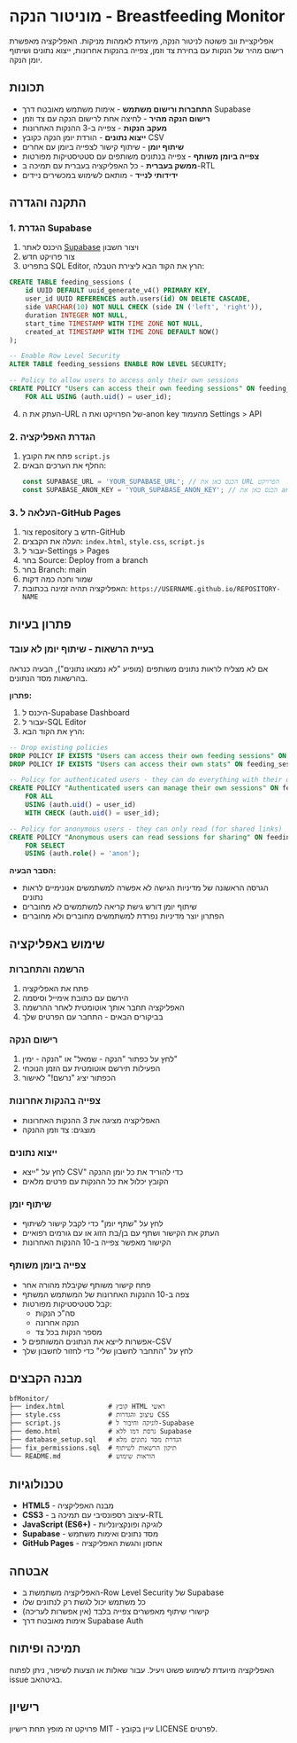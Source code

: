 # מוניטור הנקה - Breastfeeding Monitor

אפליקציית ווב פשוטה לניטור הנקה, מיועדת לאמהות מניקות. האפליקציה מאפשרת רישום מהיר של הנקות עם בחירת צד וזמן, צפייה בהנקות אחרונות, ייצוא נתונים ושיתוף יומן הנקה.

## תכונות

- **התחברות ורישום משתמש** - אימות משתמש מאובטח דרך Supabase
- **רישום הנקה מהיר** - לחיצה אחת לרישום הנקה עם צד וזמן
- **מעקב הנקות** - צפייה ב-3 ההנקות האחרונות
- **ייצוא נתונים** - הורדת יומן הנקה כקובץ CSV
- **שיתוף יומן** - שיתוף קישור לצפייה ביומן עם אחרים
- **צפייה ביומן משותף** - צפייה בנתונים משותפים עם סטטיסטיקות מפורטות
- **ממשק בעברית** - כל האפליקציה בעברית עם תמיכה ב-RTL
- **ידידותי לנייד** - מותאם לשימוש במכשירים ניידים

## התקנה והגדרה

### 1. הגדרת Supabase

1. היכנס לאתר [Supabase](https://supabase.com) ויצור חשבון
2. צור פרויקט חדש
3. בתפריט SQL Editor, הרץ את הקוד הבא ליצירת הטבלה:

```sql
CREATE TABLE feeding_sessions (
    id UUID DEFAULT uuid_generate_v4() PRIMARY KEY,
    user_id UUID REFERENCES auth.users(id) ON DELETE CASCADE,
    side VARCHAR(10) NOT NULL CHECK (side IN ('left', 'right')),
    duration INTEGER NOT NULL,
    start_time TIMESTAMP WITH TIME ZONE NOT NULL,
    created_at TIMESTAMP WITH TIME ZONE DEFAULT NOW()
);

-- Enable Row Level Security
ALTER TABLE feeding_sessions ENABLE ROW LEVEL SECURITY;

-- Policy to allow users to access only their own sessions
CREATE POLICY "Users can access their own feeding sessions" ON feeding_sessions
    FOR ALL USING (auth.uid() = user_id);
```

4. העתק את ה-URL של הפרויקט ואת ה-anon key מהעמוד Settings > API

### 2. הגדרת האפליקציה

1. פתח את הקובץ `script.js`
2. החלף את הערכים הבאים:
   ```javascript
   const SUPABASE_URL = 'YOUR_SUPABASE_URL'; // הכנס כאן את URL הפרויקט
   const SUPABASE_ANON_KEY = 'YOUR_SUPABASE_ANON_KEY'; // הכנס כאן את anon key
   ```

### 3. העלאה ל-GitHub Pages

1. צור repository חדש ב-GitHub
2. העלה את הקבצים: `index.html`, `style.css`, `script.js`
3. עבור ל-Settings > Pages
4. בחר Source: Deploy from a branch
5. בחר Branch: main
6. שמור וחכה כמה דקות
7. האפליקציה תהיה זמינה בכתובת: `https://USERNAME.github.io/REPOSITORY-NAME`

## פתרון בעיות

### בעיית הרשאות - שיתוף יומן לא עובד

אם לא מצליח לראות נתונים משותפים (מופיע "לא נמצאו נתונים"), הבעיה כנראה בהרשאות מסד הנתונים.

**פתרון:**
1. היכנס ל-Supabase Dashboard
2. עבור ל-SQL Editor  
3. הרץ את הקוד הבא:

```sql
-- Drop existing policies
DROP POLICY IF EXISTS "Users can access their own feeding sessions" ON feeding_sessions;
DROP POLICY IF EXISTS "Users can access their own stats" ON feeding_sessions;

-- Policy for authenticated users - they can do everything with their own data
CREATE POLICY "Authenticated users can manage their own sessions" ON feeding_sessions
    FOR ALL 
    USING (auth.uid() = user_id)
    WITH CHECK (auth.uid() = user_id);

-- Policy for anonymous users - they can only read (for shared links)
CREATE POLICY "Anonymous users can read sessions for sharing" ON feeding_sessions
    FOR SELECT 
    USING (auth.role() = 'anon');
```

**הסבר הבעיה:**
- הגרסה הראשונה של מדיניות הגישה לא אפשרה למשתמשים אנונימיים לראות נתונים
- שיתוף יומן דורש גישת קריאה למשתמשים לא מחוברים
- הפתרון יוצר מדיניות נפרדת למשתמשים מחוברים ולא מחוברים

## שימוש באפליקציה

### הרשמה והתחברות
1. פתח את האפליקציה
2. הירשם עם כתובת אימייל וסיסמה
3. האפליקציה תחבר אותך אוטומטית לאחר ההרשמה
4. בביקורים הבאים - התחבר עם הפרטים שלך

### רישום הנקה
1. לחץ על כפתור "הנקה - שמאל" או "הנקה - ימין"
2. הפעילות תירשם אוטומטית עם הזמן הנוכחי
3. הכפתור יציג "נרשם!" לאישור

### צפייה בהנקות אחרונות
- האפליקציה מציגה את 3 ההנקות האחרונות
- מוצגים: צד וזמן ההנקה

### ייצוא נתונים
- לחץ על "ייצא CSV" כדי להוריד את כל יומן ההנקה
- הקובץ יכלול את כל ההנקות עם פרטים מלאים

### שיתוף יומן
- לחץ על "שתף יומן" כדי לקבל קישור לשיתוף
- העתק את הקישור ושתף עם בן/בת הזוג או עם גורמים רפואיים
- הקישור מאפשר צפייה ב-10 ההנקות האחרונות

### צפייה ביומן משותף
- פתח קישור משותף שקיבלת מהורה אחר
- צפה ב-10 ההנקות האחרונות של המשתמש המשתף
- קבל סטטיסטיקות מפורטות:
  - סה"כ הנקות
  - הנקה אחרונה
  - מספר הנקות בכל צד
- אפשרות לייצא את הנתונים המשותפים ל-CSV
- לחץ על "התחבר לחשבון שלי" כדי לחזור לחשבון שלך

## מבנה הקבצים

```
bfMonitor/
├── index.html           # קובץ HTML ראשי
├── style.css            # עיצוב והגדרות CSS
├── script.js            # לוגיקה וחיבור ל-Supabase
├── demo.html            # גרסת דמו ללא Supabase
├── database_setup.sql   # הגדרת מסד נתונים מלא
├── fix_permissions.sql  # תיקון הרשאות לשיתוף
└── README.md            # הוראות שימוש
```

## טכנולוגיות

- **HTML5** - מבנה האפליקציה
- **CSS3** - עיצוב רספונסיבי עם תמיכה ב-RTL
- **JavaScript (ES6+)** - לוגיקה ופונקציונליות
- **Supabase** - מסד נתונים ואימות משתמש
- **GitHub Pages** - אחסון והגשת האפליקציה

## אבטחה

- האפליקציה משתמשת ב-Row Level Security של Supabase
- כל משתמש יכול לגשת רק לנתונים שלו
- קישורי שיתוף מאפשרים צפייה בלבד (אין אפשרות לעריכה)
- אימות מאובטח דרך Supabase Auth

## תמיכה ופיתוח

האפליקציה מיועדת לשימוש פשוט ויעיל. עבור שאלות או הצעות לשיפור, ניתן לפתוח issue בגיטהאב.

## רישיון

פרויקט זה מופץ תחת רישיון MIT - עיין בקובץ LICENSE לפרטים. 
